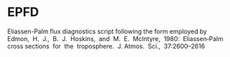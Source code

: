 # EPFD
Eliassen-Palm flux diagnostics script following the form employed by Edmon,  H.  J.,  B.  J.  Hoskins,  and  M.  E.  McIntyre,  1980:  Eliassen‐Palm  cross sections  for  the  troposphere.  J. Atmos.  Sci.,  37:2600–2616 
